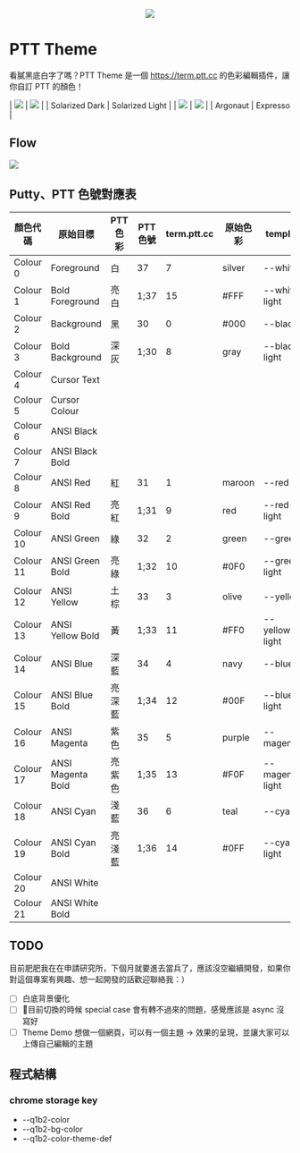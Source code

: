 <p align="center">
    <img src="https://github.com/Petingo/ptt-theme/raw/master/imgs/main.png">
</p>

# PTT Theme
看膩黑底白字了嗎？PTT Theme 是一個 https://term.ptt.cc 的色彩編輯插件，讓你自訂 PTT 的顏色！

| <img src="https://github.com/Petingo/ptt-theme/raw/master/imgs/Solarized-Dark.png"> | <img src="https://github.com/Petingo/ptt-theme/raw/master/imgs/Solarized-Light.png"> |
| Solarized Dark | Solarized Light |
| <img src="https://github.com/Petingo/ptt-theme/raw/master/imgs/Argonaut.png"> | <img src="https://github.com/Petingo/ptt-theme/raw/master/imgs/Expresso.png"> |
| Argonaut | Expresso |



## Flow
![](https://github.com/Petingo/ptt-theme/raw/master/flow.jpg)

## Putty、PTT 色號對應表
| 顏色代碼  | 原始目標          | PTT 色彩 | PTT 色號 | term.ptt.cc | 原始色彩 | template      |
| --------- | ----------------- | -------- | -------- | ----------- | -------- | ------------- |
| Colour 0  | Foreground        | 白       | 37       | 7           | silver   | --white         |
| Colour 1  | Bold Foreground   | 亮白     | 1;37     | 15          | #FFF     | --white-light   |
| Colour 2  | Background        | 黑       | 30       | 0           | #000     | --black         |
| Colour 3  | Bold Background   | 深灰     | 1;30     | 8           | gray     | --black-light   |
| Colour 4  | Cursor Text       |          |          |             |          |               |
| Colour 5  | Cursor Colour     |          |          |             |          |               |
| Colour 6  | ANSI Black        |          |          |             |          |               |
| Colour 7  | ANSI Black Bold   |          |          |             |          |               |
| Colour 8  | ANSI Red          | 紅       | 31       | 1           | maroon   | --red           |
| Colour 9  | ANSI Red Bold     | 亮紅     | 1;31     | 9           | red      | --red-light     |
| Colour 10 | ANSI Green        | 綠       | 32       | 2           | green    | --green         |
| Colour 11 | ANSI Green Bold   | 亮綠     | 1;32     | 10          | \#0F0    | --green-light   |
| Colour 12 | ANSI Yellow       | 土棕     | 33       | 3           | olive    | --yellow        |
| Colour 13 | ANSI Yellow Bold  | 黃       | 1;33     | 11          | \#FF0    | --yellow-light  |
| Colour 14 | ANSI Blue         | 深藍     | 34       | 4           | navy     | --blue          |
| Colour 15 | ANSI Blue Bold    | 亮深藍   | 1;34     | 12          | \#00F    | --blue-light    |
| Colour 16 | ANSI Magenta      | 紫色     | 35       | 5           | purple   | --magenta       |
| Colour 17 | ANSI Magenta Bold | 亮紫色   | 1;35     | 13          | \#F0F    | --magenta-light |
| Colour 18 | ANSI Cyan         | 淺藍     | 36       | 6           | teal     | --cyan          |
| Colour 19 | ANSI Cyan Bold    | 亮淺藍   | 1;36     | 14          | \#0FF    | --cyan-light    |
| Colour 20 | ANSI White        |          |          |             |          |               |
| Colour 21 | ANSI White Bold   |          |          |             |          |               |

## TODO
目前肥肥我在在申請研究所，下個月就要進去當兵了，應該沒空繼續開發，如果你對這個專案有興趣、想一起開發的話歡迎聯絡我：）
- [ ] 白底背景優化
- [ ] 目前切換的時候 special case 會有轉不過來的問題，感覺應該是 async 沒寫好
- [ ] Theme Demo
    想做一個網頁，可以有一個主題 -> 效果的呈現，並讓大家可以上傳自己編輯的主題

## 程式結構
### chrome storage key
- --q1b2-color
- --q1b2-bg-color
- --q1b2-color-theme-def
